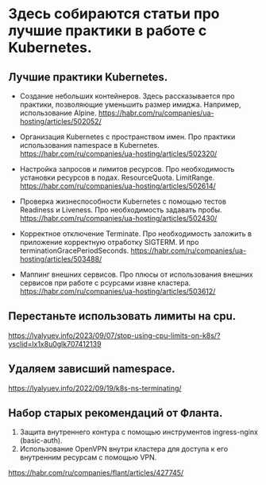 # Здесь собираются статьи про лучшие практики в работе с Kubernetes.

## Лучшие практики Kubernetes. 

* Создание небольших контейнеров.
Здесь рассказывается про практики, позволяющие уменьшить размер имиджа. Например, использование Alpine.
https://habr.com/ru/companies/ua-hosting/articles/502052/

* Организация Kubernetes с пространством имен.
Про практики использования namespace в Kubernetes. 
https://habr.com/ru/companies/ua-hosting/articles/502320/

* Настройка запросов и лимитов ресурсов.
Про необходимость установки ресурсов в подах. ResourceQuota. LimitRange.
https://habr.com/ru/companies/ua-hosting/articles/502614/

* Проверка жизнеспособности Kubernetes с помощью тестов Readiness и Liveness.
Про необходимость задавать пробы.
https://habr.com/ru/companies/ua-hosting/articles/502430/

* Корректное отключение Terminate.
Про необходимость заложить в приложение корректную отработку SIGTERM.
И про terminationGracePeriodSeconds.
https://habr.com/ru/companies/ua-hosting/articles/503488/

* Маппинг внешних сервисов.
Про плюсы от использования внешних сервисов при работе с рсурсами извне кластера.
https://habr.com/ru/companies/ua-hosting/articles/503612/

## Перестаньте использовать лимиты на cpu.
https://lyalyuev.info/2023/09/07/stop-using-cpu-limits-on-k8s/?ysclid=lx1x8u0glk707412139

## Удаляем зависший namespace.
https://lyalyuev.info/2022/09/19/k8s-ns-terminating/

## Набор старых рекомендаций от Фланта.

1. Защита внутреннего контура с помощью инструментов ingress-nginx (basic-auth).
2. Использование OpenVPN внутри кластера для доступа к его внутренним ресурсам с помощью VPN.

https://habr.com/ru/companies/flant/articles/427745/

